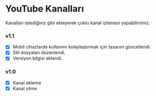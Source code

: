 # YouTube Kanalları
Kanalları istediğiniz gibi ekleyerek çoklu kanal izlemesi yapabilirsiniz.

### v1.1
- [x] Mobil cihazlarda kullanımı kolaylaştırmak için tasarım güncellendi.
- [x] Stil dosyaları düzenlendi.
- [x] Versiyon bilgisi eklendi.

### v1.0
- [x] Kanal ekleme
- [x] Kanal silme
